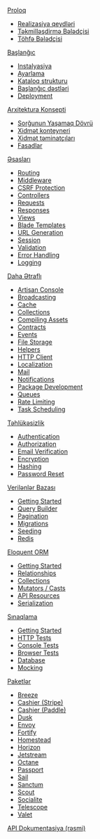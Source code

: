 [Proloq](https://github.com/aytiqaqash/azresource/blob/main/Laravel/Dokumentasiya/Proloq.md)

  - [Realizasiya qeydləri]()
  - [Təkmilləşdirmə Bələdçisi]()
  - [Töhfə Bələdçisi]()

[Başlanğıc](https://github.com/aytiqaqash/azresource/blob/main/Laravel/Dokumentasiya/Ba%C5%9Flan%C4%9F%C4%B1c.md)

  - [Instalyasiya](https://github.com/aytiqaqash/azresource/blob/main/Laravel/Dokumentasiya/Ba%C5%9Flan%C4%9F%C4%B1c.md#i%CC%87nstalyasiya)
  - [Ayarlama](https://github.com/aytiqaqash/azresource/blob/main/Laravel/Dokumentasiya/Ba%C5%9Flan%C4%9F%C4%B1c.md#ayarlama---configuration)
  - [Kataloq strukturu](https://github.com/aytiqaqash/azresource/blob/main/Laravel/Dokumentasiya/Ba%C5%9Flan%C4%9F%C4%B1c.md#kataloq-strukturu)
  - [Başlanğıc dəstləri](https://github.com/aytiqaqash/azresource/blob/main/Laravel/Dokumentasiya/Ba%C5%9Flan%C4%9F%C4%B1c.md#ba%C5%9Flan%C4%9F%C4%B1c-d%C9%99stl%C9%99ri)
  - [Deployment](https://github.com/aytiqaqash/azresource/blob/main/Laravel/Dokumentasiya/Ba%C5%9Flan%C4%9F%C4%B1c.md#deployment)

[Arxitektura Konsepti](https://github.com/aytiqaqash/azresource/blob/main/Laravel/Dokumentasiya/Arxitektura%20Konsepti.md)

  - [Sorğunun Yaşamaq Dövrü]()
  - [Xidmət konteyneri]()
  - [Xidmət təminatçıları]()
  - [Fasadlar]()

[Əsasları](https://github.com/aytiqaqash/azresource/blob/main/Laravel/Dokumentasiya/Əsasları.md)

  - [Routing]()
  - [Middleware]()
  - [CSRF Protection]()
  - [Controllers]()
  - [Requests]()
  - [Responses]()
  - [Views]()
  - [Blade Templates]()
  - [URL Generation]()
  - [Session]()
  - [Validation]()
  - [Error Handling]()
  - [Logging]()

[Daha Ətraflı]()

  - [Artisan Console]()
  - [Broadcasting]()
  - [Cache]()
  - [Collections]()
  - [Compiling Assets]()
  - [Contracts]()
  - [Events]()
  - [File Storage]()
  - [Helpers]()
  - [HTTP Client]()
  - [Localization]()
  - [Mail]()
  - [Notifications]()
  - [Package Development]()
  - [Queues]()
  - [Rate Limiting]()
  - [Task Scheduling]()

[Təhlükəsizlik]()

  - [Authentication]()
  - [Authorization]()
  - [Email Verification]()
  - [Encryption]()
  - [Hashing]()
  - [Password Reset]()

[Verilənlər Bazası]()

  - [Getting Started]()
  - [Query Builder]()
  - [Pagination]()
  - [Migrations]()
  - [Seeding]()
  - [Redis]()

[Eloquent ORM]()

  - [Getting Started]()
  - [Relationships]()
  - [Collections]()
  - [Mutators / Casts]()
  - [API Resources]()
  - [Serialization]()

[Sınaqlama]()

  - [Getting Started]()
  - [HTTP Tests]()
  - [Console Tests]()
  - [Browser Tests]()
  - [Database]()
  - [Mocking]()
  
[Paketlər]()

  - [Breeze]()
  - [Cashier (Stripe)]()
  - [Cashier (Paddle)]()
  - [Dusk]()
  - [Envoy]()
  - [Fortify]()
  - [Homestead]()
  - [Horizon]()
  - [Jetstream]()
  - [Octane]()
  - [Passport]()
  - [Sail]()
  - [Sanctum]()
  - [Scout]()
  - [Socialite]()
  - [Telescope]()
  - [Valet]()

[API Dokumentasiya (rəsmi)](https://laravel.com/api/8.x/)